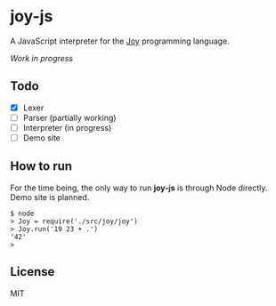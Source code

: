 # joy-js

A JavaScript interpreter for the [Joy][] programming language.

*Work in progress*

## Todo

- [x] Lexer
- [ ] Parser (partially working)
- [ ] Interpreter (in progress)
- [ ] Demo site

## How to run

For the time being, the only way to run __joy-js__ is through Node directly.
Demo site is planned.

    $ node
    > Joy = require('./src/joy/joy')
    > Joy.run('19 23 + .')
    '42'
    >

## License

MIT

[Joy]: https://en.wikipedia.org/wiki/Joy_(programming_language)
